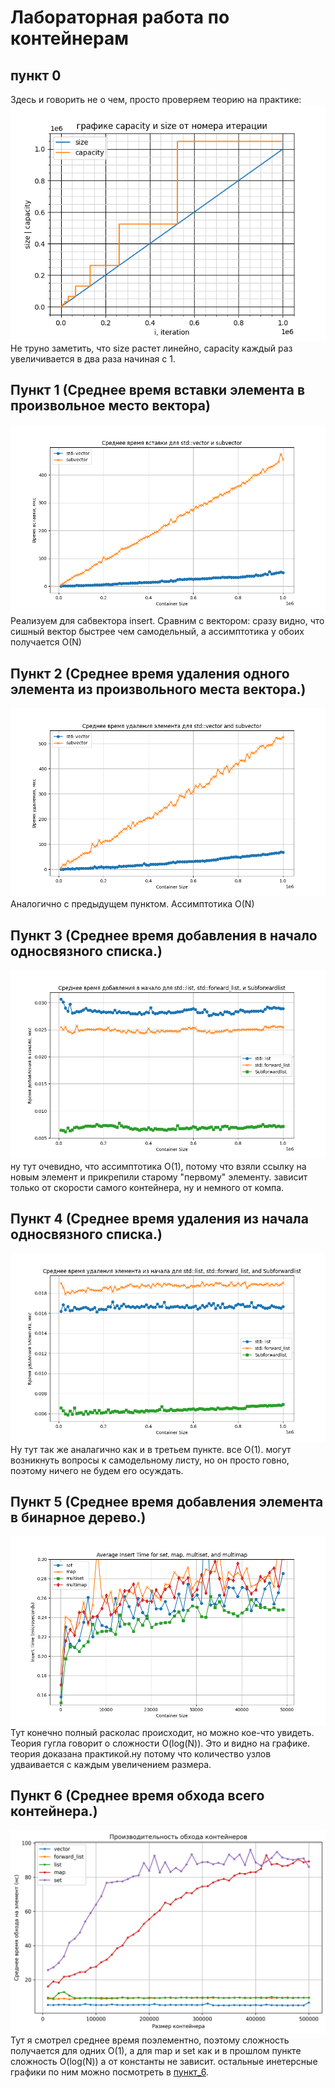 # Лабораторная работа по контейнерам
## пункт 0
Здесь и говорить не о чем, просто проверяем теорию на практике:
![график size и capacity от номера итерации](0/push_back.png)
Не труно заметить, что size растет линейно, capacity каждый раз увеличивается в два раза начиная с 1.
## Пункт 1 (Среднее время вставки элемента в произвольное место вектора)
![1_png](1/insertion_time_comparison.png)
Реализуем для сабвектора insert. Сравним с вектором: сразу видно, что сишный вектор быстрее чем самодельный, а ассимптотика у обоих получается O(N) 
## Пункт 2 (Среднее время удаления одного элемента из произвольного места вектора.)
![2_png](2/erase_time_comparison.png)
Аналогично с предыдущем пунктом. Ассимптотика O(N)
## Пункт 3 (Среднее время добавления в начало односвязного списка.)
![3_png](3/push_front_time_comparison.png)
ну тут очевидно, что ассимптотика O(1), потому что взяли ссылку на новым элемент и прикрепили старому "первому" элементу. зависит только от скорости самого контейнера, ну и немного от компа.
## Пункт 4 (Среднее время удаления из начала односвязного списка.)
![4_png](4/pop_front_time_comparison.png)
Ну тут так же аналагично как и в третьем пункте. все O(1). могут возникнуть вопросы к самодельному листу, но он просто говно, поэтому ничего не будем его осуждать.
## Пункт 5 (Среднее время добавления элемента в бинарное дерево.)
![5_png](5/insert_time_comparison.png)
Тут конечно полный расколас происходит, но можно кое-что увидеть. Теория гугла говорит о сложности O(log(N)). Это и видно на графике. теория доказана практикой.ну потому что количество узлов удваивается с каждым увеличением размера.
## Пункт 6 (Среднее время обхода всего контейнера.)
![6_png](6/traversal_performance.png)
Тут я смотрел среднее время поэлементно, поэтому сложность получается для одних O(1), а для map и set как и в прошлом пункте сложность O(log(N)) а от константы не зависит. 
остальные инетерсные графики по ним можно посмотреть в [пункт_6](6).
